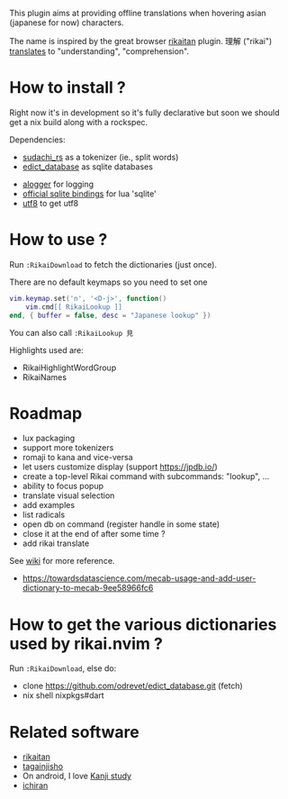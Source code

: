 
This plugin aims at providing offline translations when hovering asian (japanese for now) characters.

The name is inspired by the great browser [rikaitan][rikaitan] plugin.
理解 ("rikai") [translates][jisho-rikai] to "understanding", "comprehension".



# How to install ?

Right now it's in development so it's fully declarative but soon we should get a
nix build along with a rockspec.

Dependencies:
- [sudachi_rs][sudachi-rs] as a tokenizer (ie., split words)
- [edict_database][edict-as-sqlite] as sqlite databases
<!-- - [lual for logging][lual-luarocks] -->
- [alogger][alogger-luarocks] for logging
- [official sqlite bindings][lsqlite-luarocks] for lua 'sqlite'
- [utf8][luautf8-github] to get utf8


# How to use ?

Run `:RikaiDownload` to fetch the dictionaries (just once).

There are no default keymaps so you need to set one

```lua
vim.keymap.set('n', '<D-j>', function()
	vim.cmd[[ RikaiLookup ]]
end, { buffer = false, desc = "Japanese lookup" })
```

You can also call `:RikaiLookup 見`

Highlights used are:
- RikaiHighlightWordGroup
- RikaiNames


# Roadmap 

- lux packaging
- support more tokenizers
- romaji to kana and vice-versa
- let users customize display (support https://jpdb.io/)
- create a top-level Rikai command with subcommands: "lookup", ...
- ability to focus popup
- translate visual selection
- add examples
- list radicals
- open db on command (register handle in some state)
- close it at the end of after some time ?
- add rikai translate



<!-- Lua dependencies: -->

See [wiki][rikai-nvim-wiki] for more reference.

- https://towardsdatascience.com/mecab-usage-and-add-user-dictionary-to-mecab-9ee58966fc6

# How to get the various dictionaries used by rikai.nvim ?

Run `:RikaiDownload`, else do:

- clone https://github.com/odrevet/edict_database.git (fetch)
- nix shell nixpkgs#dart


# Related software

- [rikaitan][rikaitan]
- [tagainjisho](https://github.com/Gnurou/tagainijisho/)
- On android, I love [Kanji
  study](https://play.google.com/store/apps/details?id=com.mindtwisted.kanjistudy&pli=1)
- [ichiran][ichiran-github]

[alogger-luarocks]: https://luarocks.org/modules/swarg/alogger/
[edict-as-sqlite]: https://github.com/odrevet/edict_database
[ichiran-github]: https://github.com/tshatrov/ichiran
[jisho-rikai]: https://jisho.org/search/%E7%90%86%E8%A7%A3
[lual-luarocks]: https://luarocks.org/modules/arthur-debert/lual
[lsqlite-luarocks]: https://luarocks.org/modules/javierguerragiraldez/lsqlite3
[luautf8-github]: https://github.com/starwing/luautf8
[rikai-nvim-wiki]: https://github.com/teto/rikai.nvim/wiki/Home
[rikai-wiki]: https://github.com/teto/rikai.nvim/wiki
[rikaitan]: https://addons.mozilla.org/en-US/firefox/addon/rikaitan/
[sudachi-rs]: https://github.com/WorksApplications/sudachi.rs
<!-- - [lsqlite3](https://luarocks.org/modules/javierguerragiraldez/lsqlite3) ? -->
<!-- - https://github.com/uga-rosa/utf8.nvim (last commit 2 years ago) -->
